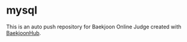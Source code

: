 # mysql
This is an auto push repository for Baekjoon Online Judge created with [BaekjoonHub](https://github.com/BaekjoonHub/BaekjoonHub).
